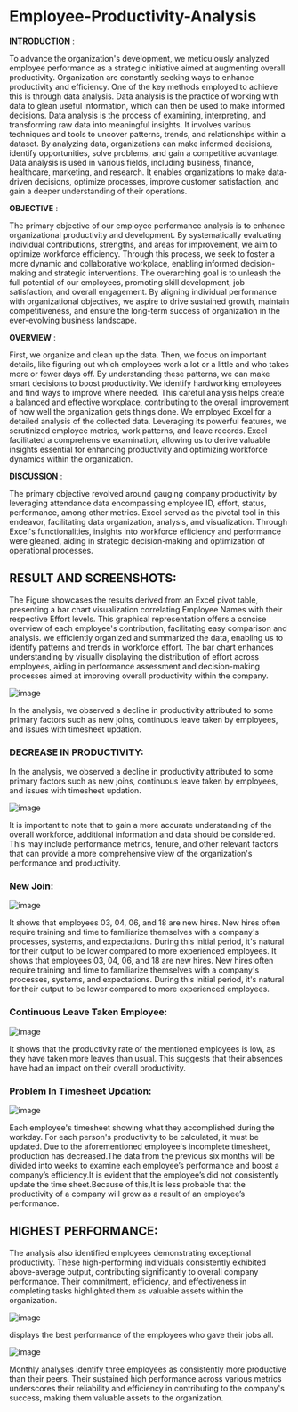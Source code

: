 # Employee-Productivity-Analysis
**INTRODUCTION** :

   To advance the organization's development, we meticulously analyzed employee performance as a strategic initiative aimed at augmenting overall productivity. Organization
are constantly seeking ways to enhance productivity and efficiency. One of the key methods employed to achieve this is through data analysis. 
Data analysis is the practice of working with data to glean useful information, which can then be used to make informed decisions. Data analysis is the process of 
examining, interpreting, and transforming raw data into meaningful insights. It involves various techniques and tools to uncover patterns, trends, and relationships
within a dataset. By analyzing data, organizations can make informed decisions, identify opportunities, solve problems, and gain a competitive advantage.
Data analysis is used in various fields, including business, finance, healthcare, marketing, and research. It enables organizations to make data-driven decisions,
optimize processes, improve customer satisfaction, and gain a deeper understanding of their operations.

**OBJECTIVE** :

   The primary objective of our employee performance analysis is to enhance organizational productivity and development. By systematically evaluating individual 
contributions, strengths, and areas for improvement, we aim to optimize workforce efficiency. Through this process, we seek to foster a more dynamic and collaborative
workplace, enabling informed decision-making and strategic interventions. The overarching goal is to unleash the full potential of our employees, promoting skill 
development, job satisfaction, and overall engagement. By aligning individual performance with organizational objectives, we aspire to drive sustained growth, 
maintain competitiveness, and ensure the long-term success of organization in the ever-evolving business landscape.


**OVERVIEW** :

   First, we organize and clean up the data. Then, we focus on important details, like figuring out which employees work a lot or a little and who takes more or
fewer days off. By understanding these patterns, we can make smart decisions to boost productivity. We identify hardworking employees and find ways to improve where 
needed. This careful analysis helps create a balanced and effective workplace, contributing to the overall improvement of how well the organization gets things done.
We employed Excel for a detailed analysis of the collected data. Leveraging its powerful features, we scrutinized employee metrics, work patterns, and leave records. 
Excel facilitated a comprehensive examination, allowing us to derive valuable insights essential for enhancing productivity and optimizing workforce dynamics within 
the organization.

**DISCUSSION** :

The primary objective revolved around gauging company productivity by leveraging attendance data encompassing employee ID, effort, status, performance, among other metrics. Excel served as the pivotal tool in this endeavor, facilitating data organization, analysis, and visualization. Through Excel's functionalities, insights into workforce efficiency and performance were gleaned, aiding in strategic decision-making and optimization of operational processes.

## RESULT AND SCREENSHOTS: 

The Figure showcases the results derived from an Excel pivot table, presenting a bar chart visualization correlating Employee Names with their respective Effort levels. This graphical representation offers a concise overview of each employee's contribution, facilitating easy comparison and analysis. we efficiently organized and summarized the data, enabling us to identify patterns and trends in workforce effort. The bar chart enhances understanding by visually displaying the distribution of effort across employees, aiding in performance assessment and decision-making processes aimed at improving overall productivity within the company.

![image](https://github.com/pavi-kanagaraja/Employee-Productivity-Analysis/assets/143257691/9bd2611b-f34e-453a-9d68-1dfe0d943dd4)

In the analysis, we observed a decline in productivity attributed to some primary factors such as new joins, continuous leave taken by employees, and issues with timesheet updation.

### DECREASE IN PRODUCTIVITY:

In the analysis, we observed a decline in productivity attributed to some primary factors such as new joins, continuous leave taken by employees, and issues with timesheet updation.

![image](https://github.com/pavi-kanagaraja/Employee-Productivity-Analysis/assets/143257691/3c353e42-5443-49a4-a397-ddd4a534b697)

It is important to note that to gain a more accurate understanding of the overall workforce, additional information and data should be considered. This may include performance metrics, tenure, and other relevant factors that can provide a more comprehensive view of the organization's performance and productivity. 

### New Join:

 ![image](https://github.com/pavi-kanagaraja/Employee-Productivity-Analysis/assets/143257691/d0d738dc-0e02-42a9-a043-10794e924d98)

It shows that employees 03, 04, 06, and 18 are new hires. New hires often require training and time to familiarize themselves with a company's processes, systems, and expectations. During this initial period, it's natural for their output to be lower compared to more experienced employees. It shows that employees 03, 04, 06, and 18 are new hires. New hires often require training and time to familiarize themselves with a company's processes, systems, and expectations. During this initial period, it's natural for their output to be lower compared to more experienced employees. 

### Continuous Leave Taken Employee:

![image](https://github.com/pavi-kanagaraja/Employee-Productivity-Analysis/assets/143257691/43b69d6f-fa1c-4c26-b362-48e22856a324)

It shows that the productivity rate of the mentioned employees is low, as they have taken more leaves than usual. This suggests that their absences have had an impact on their overall productivity.

 ### Problem In Timesheet Updation:

 ![image](https://github.com/pavi-kanagaraja/Employee-Productivity-Analysis/assets/143257691/502dd9b9-a6f3-48b3-bc9a-34566ed23274)

Each employee's timesheet showing what they accomplished during the workday. For each person's productivity to be calculated, it must be updated. Due to the aforementioned employee's incomplete timesheet, production has decreased.The data from the previous six months will be divided into weeks to examine each employee’s performance and boost a company’s efficiency.It is evident that the employee’s did not consistently update the time sheet.Because of this,It is less probable  that the productivity of  a company will grow as a result of an employee’s performance.


## HIGHEST PERFORMANCE:

The analysis also identified employees demonstrating exceptional productivity. These high-performing individuals consistently exhibited above-average output, contributing significantly to overall company performance. Their commitment, efficiency, and effectiveness in completing tasks highlighted them as valuable assets within the organization.

![image](https://github.com/pavi-kanagaraja/Employee-Productivity-Analysis/assets/143257691/1e49500a-23a2-44b0-81ab-8da375065687)

displays the best performance of the employees who gave their jobs all.

![image](https://github.com/pavi-kanagaraja/Employee-Productivity-Analysis/assets/143257691/cb47b741-25fb-4670-a5c5-aa38005b9732)

Monthly analyses identify three employees as consistently more productive than their peers. Their sustained high performance across various metrics underscores their reliability and efficiency in contributing to the company's success, making them valuable assets to the organization.



     















